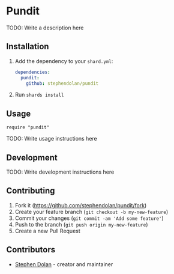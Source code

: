 # Pundit

TODO: Write a description here

## Installation

1. Add the dependency to your `shard.yml`:

   ```yaml
   dependencies:
     pundit:
       github: stephendolan/pundit
   ```

2. Run `shards install`

## Usage

```crystal
require "pundit"
```

TODO: Write usage instructions here

## Development

TODO: Write development instructions here

## Contributing

1. Fork it (<https://github.com/stephendolan/pundit/fork>)
2. Create your feature branch (`git checkout -b my-new-feature`)
3. Commit your changes (`git commit -am 'Add some feature'`)
4. Push to the branch (`git push origin my-new-feature`)
5. Create a new Pull Request

## Contributors

- [Stephen Dolan](https://github.com/stephendolan) - creator and maintainer
